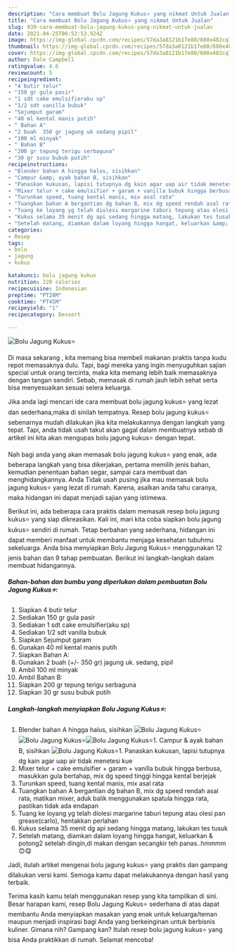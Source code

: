 ```yaml
---
description: "Cara membuat Bolu Jagung Kukus⭐ yang nikmat Untuk Jualan"
title: "Cara membuat Bolu Jagung Kukus⭐ yang nikmat Untuk Jualan"
slug: 939-cara-membuat-bolu-jagung-kukus-yang-nikmat-untuk-jualan
date: 2021-04-25T06:52:53.924Z
image: https://img-global.cpcdn.com/recipes/57da3a8121b17e80/680x482cq70/bolu-jagung-kukus⭐-foto-resep-utama.jpg
thumbnail: https://img-global.cpcdn.com/recipes/57da3a8121b17e80/680x482cq70/bolu-jagung-kukus⭐-foto-resep-utama.jpg
cover: https://img-global.cpcdn.com/recipes/57da3a8121b17e80/680x482cq70/bolu-jagung-kukus⭐-foto-resep-utama.jpg
author: Dale Campbell
ratingvalue: 4.6
reviewcount: 5
recipeingredient:
- "4 butir telur"
- "150 gr gula pasir"
- "1 sdt cake emulsifieraku sp"
- "1/2 sdt vanilla bubuk"
- "Sejumput garam"
- "40 ml kental manis putih"
- " Bahan A"
- "2 buah  350 gr jagung uk sedang pipil"
- "100 ml minyak"
- " Bahan B"
- "200 gr tepung terigu serbaguna"
- "30 gr susu bubuk putih"
recipeinstructions:
- "Blender bahan A hingga halus, sisihkan"
- "Campur &amp; ayak bahan B, sisihkan"
- "Panaskan kukusan, lapisi tutupnya dg kain agar uap air tidak menetesi kue"
- "Mixer telur + cake emulsifier + garam + vanilla bubuk hingga berbusa, masukkan gula bertahap, mix dg speed tinggi hingga kental berjejak"
- "Turunkan speed, tuang kental manis, mix asal rata"
- "Tuangkan bahan A bergantian dg bahan B, mix dg speed rendah asal rata, matikan mixer, aduk balik menggunakan spatula hingga rata, pastikan tidak ada endapan"
- "Tuang ke loyang yg telah diolesi margarine taburi tepung atau olesi pan grease(carlo), hentakkan perlahan"
- "Kukus selama 35 menit dg api sedang hingga matang, lakukan tes tusuk"
- "Setelah matang, diamkan dalam loyang hingga hangat, keluarkan &amp; potong2 setelah dingin,di makan dengan secangkir teh panas..hmmmm😊😋"
categories:
- Resep
tags:
- bolu
- jagung
- kukus

katakunci: bolu jagung kukus 
nutrition: 228 calories
recipecuisine: Indonesian
preptime: "PT28M"
cooktime: "PT45M"
recipeyield: "1"
recipecategory: Dessert

---
```



![Bolu Jagung Kukus⭐](https://img-global.cpcdn.com/recipes/57da3a8121b17e80/680x482cq70/bolu-jagung-kukus⭐-foto-resep-utama.jpg)

Di masa  sekarang , kita memang bisa membeli makanan praktis tanpa kudu repot memasaknya dulu. Tapi, bagi mereka yang ingin menyuguhkan sajian special untuk orang tercinta, maka kita memang lebih baik memasaknya dengan tangan sendiri. Sebab, memasak di rumah jauh lebih sehat serta bisa menyesuaikan sesuai selera keluarga.

Jika anda lagi mencari ide cara membuat bolu jagung kukus⭐ yang lezat dan sederhana,maka di sinilah tempatnya. Resep bolu jagung kukus⭐  sebenarnya mudah dilakukan jika kita melakukannya dengan langkah yang tepat. Tapi, anda tidak usah takut akan gagal dalam membuatnya 
sebab di artikel ini kita akan mengupas bolu jagung kukus⭐ dengan tepat.  



Nah bagi anda yang akan memasak bolu jagung kukus⭐ yang enak, ada beberapa langkah yang bisa dikerjakan, pertama memilih jenis bahan, kemudian penentuan bahan segar, sampai cara membuat dan menghidangkannya. Anda Tidak usah pusing jika mau memasak bolu jagung kukus⭐ yang lezat di rumah. Karena, asalkan anda  tahu caranya, maka hidangan ini dapat menjadi sajian yang istimewa.

Berikut ini, ada beberapa cara praktis  dalam memasak resep bolu jagung kukus⭐ yang siap dikreasikan. Kali ini, mari kita coba siapkan bolu jagung kukus⭐ sendiri di rumah. Tetap berbahan yang sederhana, hidangan ini dapat memberi manfaat untuk membantu menjaga kesehatan tubuhmu sekeluarga. Anda bisa menyiapkan Bolu Jagung Kukus⭐ menggunakan 12 jenis bahan dan 9 tahap pembuatan. Berikut ini langkah-langkah dalam membuat hidangannya.

<!--inarticleads1-->

##### Bahan-bahan dan bumbu yang diperlukan dalam pembuatan Bolu Jagung Kukus⭐:

1. Siapkan 4 butir telur
1. Sediakan 150 gr gula pasir
1. Sediakan 1 sdt cake emulsifier(aku sp)
1. Sediakan 1/2 sdt vanilla bubuk
1. Siapkan Sejumput garam
1. Gunakan 40 ml kental manis putih
1. Siapkan  Bahan A:
1. Gunakan 2 buah (+/- 350 gr) jagung uk. sedang, pipil
1. Ambil 100 ml minyak
1. Ambil  Bahan B:
1. Siapkan 200 gr tepung terigu serbaguna
1. Siapkan 30 gr susu bubuk putih




<!--inarticleads2-->

##### Langkah-langkah menyiapkan Bolu Jagung Kukus⭐:

1. Blender bahan A hingga halus, sisihkan
<img src="https://img-global.cpcdn.com/steps/ed2019f5c527a0ef/160x128cq70/bolu-jagung-kukus⭐-langkah-memasak-1-foto.jpg" alt="Bolu Jagung Kukus⭐"><img src="https://img-global.cpcdn.com/steps/81ec32264c1c8b9a/160x128cq70/bolu-jagung-kukus⭐-langkah-memasak-1-foto.jpg" alt="Bolu Jagung Kukus⭐"><img src="https://img-global.cpcdn.com/steps/5ad9a3083da21d5d/160x128cq70/bolu-jagung-kukus⭐-langkah-memasak-1-foto.jpg" alt="Bolu Jagung Kukus⭐">1. Campur &amp; ayak bahan B, sisihkan
<img src="https://img-global.cpcdn.com/steps/6c2c968b06f225bd/160x128cq70/bolu-jagung-kukus⭐-langkah-memasak-2-foto.jpg" alt="Bolu Jagung Kukus⭐">1. Panaskan kukusan, lapisi tutupnya dg kain agar uap air tidak menetesi kue
1. Mixer telur + cake emulsifier + garam + vanilla bubuk hingga berbusa, masukkan gula bertahap, mix dg speed tinggi hingga kental berjejak
1. Turunkan speed, tuang kental manis, mix asal rata
1. Tuangkan bahan A bergantian dg bahan B, mix dg speed rendah asal rata, matikan mixer, aduk balik menggunakan spatula hingga rata, pastikan tidak ada endapan
1. Tuang ke loyang yg telah diolesi margarine taburi tepung atau olesi pan grease(carlo), hentakkan perlahan
1. Kukus selama 35 menit dg api sedang hingga matang, lakukan tes tusuk
1. Setelah matang, diamkan dalam loyang hingga hangat, keluarkan &amp; potong2 setelah dingin,di makan dengan secangkir teh panas..hmmmm😊😋




Jadi, itulah artikel mengenai  bolu jagung kukus⭐  yang praktis dan gampang dilakukan versi kami. Semoga kamu dapat melakukannya dengan hasil yang terbaik. 

Terima kasih kamu telah menggunakan resep yang kita tampilkan di sini. Besar harapan kami, resep  Bolu Jagung Kukus⭐ sederhana di atas dapat membantu Anda menyiapkan masakan yang enak untuk keluarga/teman maupun menjadi inspirasi bagi Anda yang berkeinginan untuk berbisnis kuliner. Gimana nih? Gampang kan? Itulah resep bolu jagung kukus⭐ yang bisa Anda praktikkan di rumah. Selamat mencoba!

